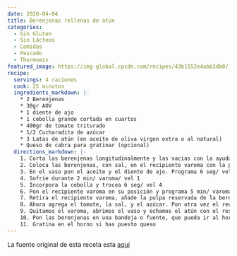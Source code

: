 ```yaml
---
date: 2020-04-04
title: Berenjenas rellenas de atún
categories:
  - Sin Gluten
  - Sin Lácteos
  - Comidas
  - Pescado
  - Thermomix
featured_image: https://img-global.cpcdn.com/recipes/43b1552e4abb3db0/1502x1064cq70/berenjenas-rellenas-de-atun-thermomix-foto-principal.jpg
recipe:
  servings: 4 raciones
  cook: 25 minutos
  ingredients_markdown: |-
    * 2 Berenjenas
    * 30gr AOV
    * 1 diente de ajo
    * 1 cebolla grande cortada en cuartos
    * 400gr de tomate triturado
    * 1/2 Cucharadita de azúcar
    * 3 Latas de atún (en aceite de oliva virgen extra o al natural)
    * Queso de cabra para gratinar (opcional)
  directions_markdown: |-
    1. Corta las berenjenas longitudinalmente y las vacias con la ayuda de un cuchillo bien afilado o una cuchara, con cuidado de no romper la piel. Reserva la pulpa extraída
    2. Coloca las berenjenas, con sal, en el recipiente varoma con la piel hacía arriba. Tapa y reserva
    3. En el vaso pon el aceite y el diente de ajo. Programa 6 seg/ vel 4
    4. Sofríe durante 2 min/ varoma/ vel 1
    5. Incorpora la cebolla y trocea 6 seg/ vel 4
    6. Pon el recipiente varoma en su posición y programa 5 min/ varoma/ vel 1
    7. Retira el recipiente varoma, añade la pulpa reservada de la berenjena al vaso y tritura 3 seg/ vel 4
    8. Ahora agrega el tomate, la sal, y el azúcar. Pon otra vez el recipiente varoma en su sitio y programa 12 min/ varoma/ vel 1
    9. Quitamos el varoma, abrimos el vaso y echamos el atún con el resto de los ingredientes del vaso. Mezclamos 4 seg/ vel 3
    10. Pon las berenjenas en una bandeja o fuente, que pueda ir al horno, con la piel hacia abajo, rellena los huecos con el contenido del vaso y coloca encima una loncha de queso
    11. Gratina en el horno si has puesto queso
---
```

La fuente original de esta receta esta [aquí](https://cookpad.com/es/recetas/2893399-berenjenas-rellenas-de-atun-thermomix)